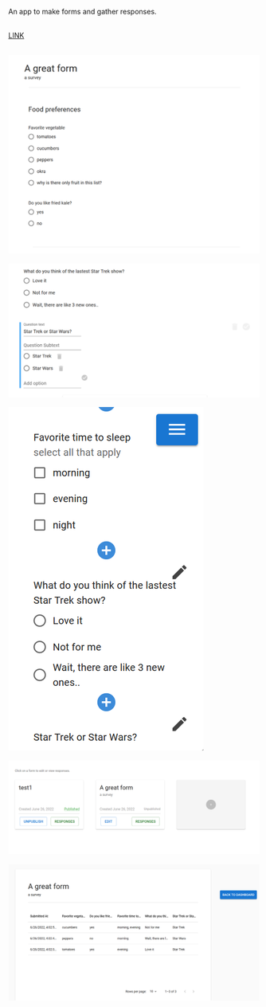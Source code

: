 

An app to make forms and gather responses. <br/><br/>

<a href="https://form-idable.herokuapp.com">LINK</a><br/><br/>

<img src="./assets/Capture1.PNG"/><br/><br/>
<img src="./assets/Capture2.PNG"/><br/><br/>
<img src="./assets/Capture3.PNG"/><br/><br/>
<img src="./assets/Capture4.PNG"/><br/><br/>
<img src="./assets/Capture5.PNG"/><br/><br/>

